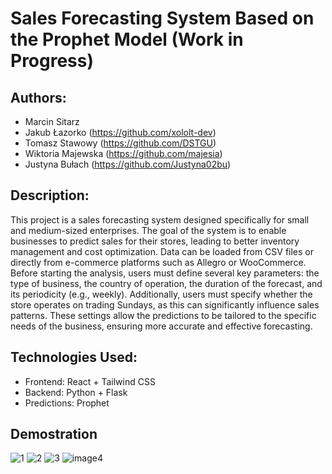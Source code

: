 # Sales Forecasting System Based on the Prophet Model (Work in Progress)
## Authors:
- Marcin Sitarz
- Jakub Łazorko (https://github.com/xololt-dev)
- Tomasz Stawowy (https://github.com/DSTGU)
- Wiktoria Majewska (https://github.com/majesia)
- Justyna Bułach (https://github.com/Justyna02bu)

## Description:
This project is a sales forecasting system designed specifically for small and medium-sized enterprises. The goal of the system is to enable businesses to predict sales for their stores, leading to better inventory management and cost optimization. Data can be loaded from CSV files or directly from e-commerce platforms such as Allegro or WooCommerce. Before starting the analysis, users must define several key parameters: the type of business, the country of operation, the duration of the forecast, and its periodicity (e.g., weekly). Additionally, users must specify whether the store operates on trading Sundays, as this can significantly influence sales patterns. These settings allow the predictions to be tailored to the specific needs of the business, ensuring more accurate and effective forecasting.

## Technologies Used:
- Frontend: React + Tailwind CSS
- Backend: Python + Flask
- Predictions: Prophet

## Demostration
![1](https://github.com/Eastman16/DemandForecastingSystem/assets/129722863/f177c88c-25fc-4ce1-ae1f-7d2c91bbb044)
![2](https://github.com/Eastman16/DemandForecastingSystem/assets/129722863/3f738008-02bd-4ee7-b2e8-939fc5da6c0a)
![3](https://github.com/Eastman16/DemandForecastingSystem/assets/129722863/e4ac4b16-5448-47c0-ab01-1965fe3ac6d8)
![image4](https://github.com/Eastman16/DemandForecastingSystem/assets/129722863/89fbea38-6b87-41f7-a1d4-14516b2279fb)

